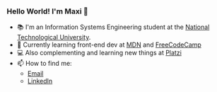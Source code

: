 ### Hello World! I'm Maxi 👋

- 📚 I'm an Information Systems Engineering student at the [National Technological University](http://www.sistemas.frba.utn.edu.ar/).
- 🌱 Currently learning front-end dev at [MDN](https://developer.mozilla.org/es/) and [FreeCodeCamp](https://www.freecodecamp.org/)
- :computer: Also complementing and learning new things at [Platzi](https://platzi.com/)
- 📫 How to find me:
    - [Email](mailto:maxi.fiandrino@gmail.com)
    - [LinkedIn](https://www.linkedin.com/in/maximilianofiandrino/)
